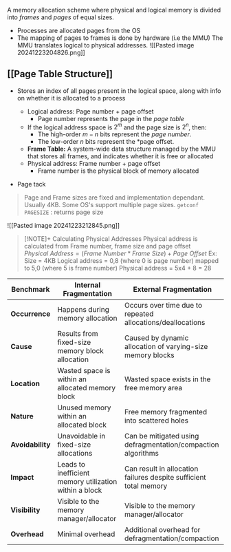 A memory allocation scheme where physical and logical memory is divided into *frames* and *pages* of equal sizes.
- Processes are allocated pages from the OS
- The mapping of pages to frames is done by hardware (i.e the MMU)
The MMU translates logical to physical addresses.
![[Pasted image 20241223204826.png]]

## [[Page Table Structure]]
- Stores an index of all pages present in the logical space, along with info on whether it is allocated to a process
	- Logical address: Page number + page offset
		- Page number represents the page in the *page table*
	- If the logical address space is $2^m$ and the page size is $2^n$, then:
	    - The high-order $m - n$ bits represent the *page number*.
	    - The low-order $n$ bits represent the *page offset.
	- **Frame Table:** A system-wide data structure managed by the MMU that stores all frames, and indicates whether it is free or allocated
	- Physical address: Frame number + page offset
		- Frame number is the physical block of memory allocated

- Page tack
> Page and Frame sizes are fixed and implementation dependant. Usually 4KB. Some OS's support multiple page sizes.
> `getconf PAGESIZE` : returns page size

![[Pasted image 20241223212845.png]]

> [!NOTE]+ Calculating Physical Addresses
> Physical address is calculated from Frame number, frame size and page offset
> $Physical\ Address = (Frame\ Number*Frame\ Size) + Page\ Offset$
> Ex:
> 	Size = 4KB
> 	Logical address = 0,8 (where 0 is page number) mapped to 5,0 (where 5 is frame number)
> 	Physical address = 5x4 + 8 = 28

| **Benchmark**    | **Internal Fragmentation**                             | **External Fragmentation**                                        |
| ---------------- | ------------------------------------------------------ | ----------------------------------------------------------------- |
| **Occurrence**   | Happens during memory allocation                       | Occurs over time due to repeated allocations/deallocations        |
| **Cause**        | Results from fixed-size memory block allocation        | Caused by dynamic allocation of varying-size memory blocks        |
| **Location**     | Wasted space is within an allocated memory block       | Wasted space exists in the free memory area                       |
| **Nature**       | Unused memory within an allocated block                | Free memory fragmented into scattered holes                       |
| **Avoidability** | Unavoidable in fixed-size allocations                  | Can be mitigated using defragmentation/compaction algorithms      |
| **Impact**       | Leads to inefficient memory utilization within a block | Can result in allocation failures despite sufficient total memory |
| **Visibility**   | Visible to the memory manager/allocator                | Visible to the memory manager/allocator                           |
| **Overhead**     | Minimal overhead                                       | Additional overhead for defragmentation/compaction                |
